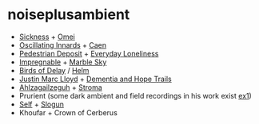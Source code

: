 # noiseplusambient

* [Sickness](https://www.discogs.com/artist/73365-Sickness) + [Omei](https://www.discogs.com/artist/213380-Omei)
* [Oscillating Innards](https://www.discogs.com/artist/224617-Oscillating-Innards) + [Caen](https://www.discogs.com/artist/604827-Caen)
* [Pedestrian Deposit](https://www.discogs.com/artist/208051-Pedestrian-Deposit) + [Everyday Loneliness](https://www.discogs.com/artist/1446202-Everyday-Loneliness)
* [Impregnable](https://www.discogs.com/artist/337738-Impregnable) + [Marble Sky](https://www.discogs.com/artist/939589-Marble-Sky)
* [Birds of Delay](https://www.discogs.com/artist/437709-Birds-Of-Delay) / [Helm](https://www.discogs.com/artist/437709-Birds-Of-Delay)
* [Justin Marc Lloyd](https://www.discogs.com/artist/1833602-Justin-Marc-Lloyd) + [Dementia and Hope Trails](https://www.discogs.com/artist/1920358-Dementia-And-Hope-Trails)
* [Ahlzagailzeguh](https://www.discogs.com/artist/207081-Ahlzagailzehguh) + [Stroma](https://www.discogs.com/artist/1576191-Stroma-3)
* Prurient (some dark ambient and field recordings in his work exist [ex1](https://www.youtube.com/watch?v=cvyfB_Zo1m8))
* [Self](https://www.discogs.com/artist/361693-Self-3) + [Slogun](https://www.discogs.com/artist/73140-Slogun)
* Khoufar + Crown of Cerberus
